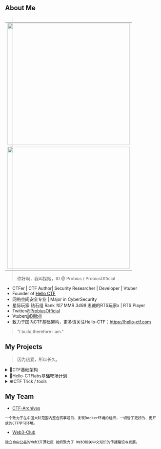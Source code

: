 ## About Me

<table align='right'>
<tr><td><img src="https://github-readme-stats.vercel.app/api?username=ProbiusOfficial&include_all_commits=true&hide_border=true" width="400"></td></tr>
<tr><td><img src="https://github-profile-summary-cards.vercel.app/api/cards/profile-details?username=probiusofficial" width="400" /></td></tr>
</table>

> 你好啊，我叫探姬，ID @ Probius / ProbiusOfficial

- CTFer | CTF Author| Security Researcher | Developer | Vtuber
- Founder of [Hello CTF](https://github.com/ProbiusOfficial/Hello-CTF)
- 网络空间安全专业 | Major in CyberSecurity
- 星际玩家 钻石组 Rank *107* MMR *3498* 忠诚的RTS玩家x | RTS Player
- Twitter@[ProbiusOfficial](https://twitter.com/ProbiusOfficial) 
- Vtuber@[Bilibili](https://space.bilibili.com/27109929)
- 致力于国内CTF基础架构，更多请关注Hello-CTF：https://hello-ctf.com

> "I build,therefore I am."

## My Projects
> 因为热爱，所以长久。

<details>
<summary>🏴CTF基础架构</summary>
 - 【Hello-CTF】免费开源的CTF入门教程。
 - 【Hello-CTFtime】国内外赛事日历。
 - 【CTFtools-wiki】CTF工具的百科全书。
 - 【ctf-docker-template】CTF动态靶机容器模版。
 - 【CTF-OS】开箱即用的CTF比赛环境集成系统。
...
</details>

<details>
<summary>🎯Hello-CTFlabs基础靶场计划</summary>
- 【】PHP反序列化靶场。
- 【】PHP文件包含靶场。
- 【】RCE-命令与代码执行靶场。
- 【】拆分awd为多个ctf，以此来分步学习每一项工作。
...
</details>

<details>
<summary>⚙️CTF Trick / tools</summary>
- 【】FilterChain Filter链构造和利用工具。
- 【】bashfuck 混淆生成器。
- 【】腾讯云抢占实例监听器。
- 【】基于樱花Frp的远端Shell监听器。
- 【】CTF tirick 备忘录。
...
</details>

## My Team
- [CTF-Archives](https://github.com/CTF-Archives)
```
一个致力于在中国大陆范围内整合赛事题目、复现Docker环境的组织，一切皆了更好的、更开放的CTF学习环境。
```
- [Web3-Club](https://github.com/Web3-Club)

```
独立自由公益的Web3开源社区 始终致力于 Web3相关中文知识的传播建设与发展。
```
 
